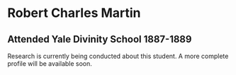 # Robert Charles Martin
## Attended Yale Divinity School 1887-1889

Research is currently being conducted about this student. A more complete profile will be available soon.
